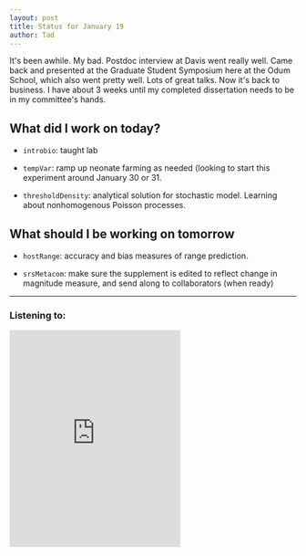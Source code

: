 ```yaml
---
layout: post
title: Status for January 19
author: Tad
---
```



It's been awhile. My bad. Postdoc interview at Davis went really well. Came back and presented at the Graduate Student Symposium here at the Odum School, which also went pretty well. Lots of great talks. Now it's back to business. I have about 3 weeks until my completed dissertation needs to be in my committee's hands.

## What did I work on today?

* `introbio`: taught lab

* `tempVar`: ramp up neonate farming as needed (looking to start this experiment around January 30 or 31.

* `thresholdDensity`: analytical solution for stochastic model. Learning about nonhomogenous Poisson processes.





## What should I be working on tomorrow


* `hostRange`: accuracy and bias measures of range prediction.

* `srsMetacom`: make sure the supplement is edited to reflect change in magnitude measure, and send along to collaborators (when ready)


---

### Listening to:
<iframe src="https://embed.spotify.com/?uri=spotify:track:259mzm5edjR8B1qDO5j6JO" width="300" height="380" frameborder="0" allowtransparency="true"></iframe>
 <i class='fa fa-code' style='color:pink'></i>

